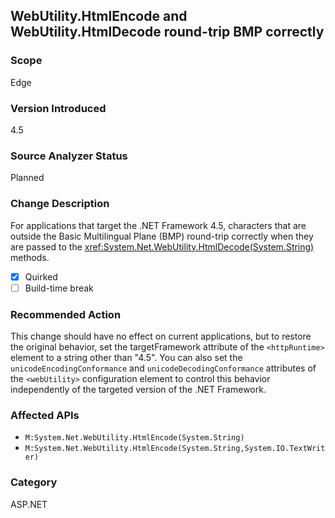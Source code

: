 ## WebUtility.HtmlEncode and WebUtility.HtmlDecode round-trip BMP correctly

### Scope
Edge

### Version Introduced
4.5

### Source Analyzer Status
Planned

### Change Description

For applications that target the .NET Framework 4.5, characters that are outside
the Basic Multilingual Plane (BMP) round-trip correctly when they are passed to
the <xref:System.Net.WebUtility.HtmlDecode(System.String)>
methods.

- [x] Quirked
- [ ] Build-time break

### Recommended Action

This change should have no effect on current applications, but to restore the
original behavior, set the targetFramework attribute of the `<httpRuntime>`
element to a string other than "4.5". You can also set the
`unicodeEncodingConformance` and `unicodeDecodingConformance` attributes of the
`<webUtility>` configuration element to control this behavior independently of
the targeted version of the .NET Framework.

### Affected APIs
* `M:System.Net.WebUtility.HtmlEncode(System.String)`
* `M:System.Net.WebUtility.HtmlEncode(System.String,System.IO.TextWriter)`

### Category
ASP.NET

<!--
    ### Notes
    This shouldn't affect anything. An analyzer may not add much beyond ApiPort, but we could do basic parameter analysis and potentially implement a code fix
-->

<!-- breaking change id: 62 -->
